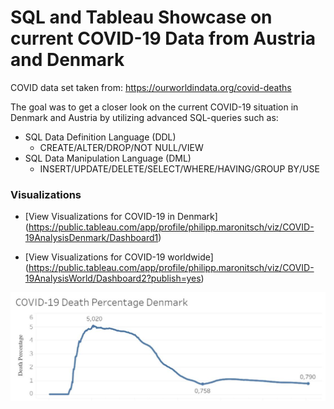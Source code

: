 # SQL and Tableau Showcase on current COVID-19 Data from Austria and Denmark

COVID data set taken from: https://ourworldindata.org/covid-deaths

The goal was to get a closer look on the current COVID-19 situation in Denmark and Austria by utilizing advanced SQL-queries such as:
- SQL Data Definition Language (DDL)
  - CREATE/ALTER/DROP/NOT NULL/VIEW 
- SQL Data Manipulation Language (DML)
  - INSERT/UPDATE/DELETE/SELECT/WHERE/HAVING/GROUP BY/USE


### Visualizations
+ [View Visualizations for COVID-19 in Denmark]
(https://public.tableau.com/app/profile/philipp.maronitsch/viz/COVID-19AnalysisDenmark/Dashboard1)

+ [View Visualizations for COVID-19 worldwide]
(https://public.tableau.com/app/profile/philipp.maronitsch/viz/COVID-19AnalysisWorld/Dashboard2?publish=yes)

![Dashboard on Tableau Public](https://github.com/PhilCPH/SQL_COVID-19_Analysis/blob/main/Viz.JPG)
